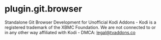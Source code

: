 # plugin.git.browser
Standalone Git Browser Development for Unofficial Kodi Addons - Kodi is a registered trademark of the XBMC Foundation. We are not connected to or in any other way affiliated with Kodi - DMCA: legal@tvaddons.co
